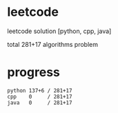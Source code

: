# leetcode
leetcode solution [python, cpp, java]

total 281+17 algorithms problem
# progress	
	python 137+6 / 281+17
	cpp    0     / 281+17
	java   0     / 281+17
